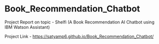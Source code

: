 # Book_Recommendation_Chatbot
Project Report on topic - Shelfi (A Book Recommendation AI Chatbot using IBM Watson Assistant)

Project Link - https://satyamp6.github.io/Book_Recommendation_Chatbot/
